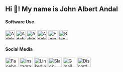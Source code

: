 <html>
<head>
    <meta charset="UTF-8">
    <title>John Albert Andal</title>
</head>
<body>

<h2>Hi 👋! My name is John Albert Andal</h2>

<h4>Software Use</h4>

<div>
  <img src="https://skillicons.dev/icons?i=ps" height="30" alt="Adobe Photoshop logo" />
  <img src="https://skillicons.dev/icons?i=ai" height="30" alt="Adobe Illustrator logo" />
  <img src="https://skillicons.dev/icons?i=ae" height="30" alt="Adobe After Effects logo" />
  <img src="https://skillicons.dev/icons?i=xd" height="30" alt="Adobe XD logo" />
  <img src="https://skillicons.dev/icons?i=figma" height="30" alt="Figma logo" />
  <img src="https://skillicons.dev/icons?i=blender" height="30" alt="Blender logo" />
</div>

<h4>Social Media</h4>

<div>
  <img src="https://raw.githubusercontent.com/maurodesouza/profile-readme-generator/master/src/assets/icons/social/facebook/default.svg" width="42" height="30" alt="Facebook logo" />
  <img src="https://raw.githubusercontent.com/maurodesouza/profile-readme-generator/master/src/assets/icons/social/instagram/default.svg" width="42" height="30" alt="Instagram logo" />
  <img src="https://raw.githubusercontent.com/maurodesouza/profile-readme-generator/master/src/assets/icons/social/linkedin/default.svg" width="42" height="30" alt="LinkedIn logo" />
  <img src="https://raw.githubusercontent.com/maurodesouza/profile-readme-generator/master/src/assets/icons/social/slack/default.svg" width="42" height="30" alt="Slack logo" />
  <img src="https://raw.githubusercontent.com/maurodesouza/profile-readme-generator/master/src/assets/icons/social/gmail/default.svg" width="42" height="30" alt="Gmail logo" />
  <img src="https://raw.githubusercontent.com/maurodesouza/profile-readme-generator/master/src/assets/icons/social/discord/default.svg" width="42" height="30" alt="Discord logo" />
</div>

<br style="clear:both">

</body>
</html>
